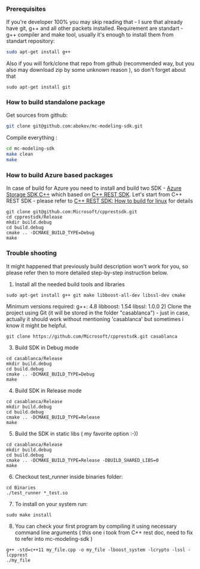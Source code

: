 ### Prerequisites
If you're developer 100% you may skip reading that - I sure that already have git, g++ and all other packets installed. Requirement are standart - g++ compiler and make tool, usually it's enough to install them from standart repository:
```bash
sudo apt-get install g++
```
Also if you will fork/clone that repo from github (recommended way, but you also may download zip by some unknown reason ), so don't forget about that
```
sudo apt-get install git
```
### How to build standalone package

Get sources from github:
```bash
git clone git@github.com:abokov/mc-modeling-sdk.git
```
Compile everything :
```bash
cd mc-modeling-sdk
make clean
make
```
### How to build Azure based packages

In case of build for Azure you need to install and build two SDK - [Azure Storage SDK C++](https://github.com/Azure/azure-storage-cpp) which based on [C++ REST SDK](https://github.com/Microsoft/cpprestsdk).
Let's start from C++ REST SDK - please refer to [C++ REST SDK: How to build for linux](https://github.com/Microsoft/cpprestsdk/wiki/How-to-build-for-Linux) for details
```
git clone git@github.com:Microsoft/cpprestsdk.git
cd cpprestsdk/Release
mkdir build.debug
cd build.debug
cmake .. -DCMAKE_BUILD_TYPE=Debug
make
```

### Trouble shooting
It might happened that previously build description won't work for you, so please refer then to more detailed step-by-step instruction below.
1) Install all the needed build tools and libraries
```
sudo apt-get install g++ git make libboost-all-dev libssl-dev cmake
```
Minimum versions required:
    g++: 4.8
    libboost: 1.54
    libssl: 1.0.0
2) Clone the project using Git (it will be stored in the folder "casablanca") - just in case, actually it should work without mentioning 'casablanca' but sometimes i know it might be helpful.
```
git clone https://github.com/Microsoft/cpprestsdk.git casablanca
```
3) Build SDK in Debug mode
```
cd casablanca/Release
mkdir build.debug
cd build.debug
cmake .. -DCMAKE_BUILD_TYPE=Debug
make
```
4) Build SDK in Release mode
```
cd casablanca/Release
mkdir build.debug
cd build.debug
cmake .. -DCMAKE_BUILD_TYPE=Release
make
```
5) Build the SDK in static libs ( my favorite option :-))
```
cd casablanca/Release
mkdir build.debug
cd build.debug
cmake .. -DCMAKE_BUILD_TYPE=Release -DBUILD_SHARED_LIBS=0
make
```
6) Checkout test_runner inside binaries folder:
```
cd Binaries
./test_runner *_test.so
```

7) To install on your system run: 
```
sudo make install
```

8) You can check your first program by compiling it using necessary command line arguments
( this one i took from C++ rest doc, need to fix to refer into mc-modeling-sdk )
```
g++ -std=c++11 my_file.cpp -o my_file -lboost_system -lcrypto -lssl -lcpprest
./my_file
```


